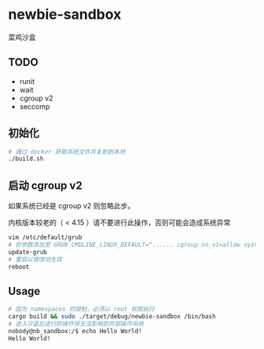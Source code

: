 # newbie-sandbox

菜鸡沙盒

## TODO

- runit
- wait
- cgroup v2
- seccomp

## 初始化

```bash
# 通过 docker 获取系统文件并复制到本地
./build.sh
```

## 启动 cgroup v2

如果系统已经是 cgroup v2 则忽略此步。

内核版本较老的（ < 4.15 ）请不要进行此操作，否则可能会造成系统异常

```bash
vim /etc/default/grub
# 将参数添加至 GRUB_CMDLINE_LINUX_DEFAULT="...... cgroup_no_v1=allow systemd.unified_cgroup_hierarchy=1" 以禁用 cgroup v1
update-grub
# 重启以使改动生效
reboot
```

## Usage

```bash
# 因为 namespaces 的限制，必须以 root 权限执行
cargo build && sudo ./target/debug/newbie-sandbox /bin/bash
# 进入沙盒后进行的操作将无法影响到外部操作系统
nobody@nb_sandbox:/$ echo Hello World!
Hello World!
```
